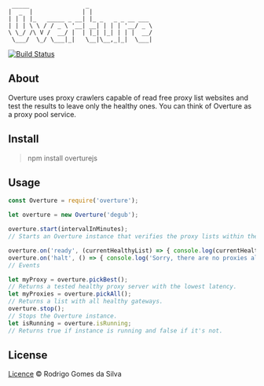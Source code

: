      _____                _                  
    |  _  |              | |                 
    | | | |_   _____ _ __| |_ _   _ _ __ ___ 
    | | | \ \ / / _ \ '__| __| | | | '__/ _ \
    \ \_/ /\ V /  __/ |  | |_| |_| | | |  __/
     \___/  \_/ \___|_|   \__|\__,_|_|  \___|
                                             
                                             

[![Build Status](https://travis-ci.org/rodrigogs/overture.svg?branch=master)](https://travis-ci.org/rodrigogs/overture)

## About
Overture uses proxy crawlers capable of read free proxy list websites and test the results to leave only the healthy ones.
You can think of Overture as a proxy pool service.

## Install
> npm install overturejs

## Usage
```javascript
const Overture = require('overture');

let overture = new Overture('degub');

overture.start(intervalInMinutes);
// Starts an Overture instance that verifies the proxy lists within the given interval.

overture.on('ready', (currentHealthyList) => { console.log(currentHealthyList) } );
overture.on('halt', () => { console.log('Sorry, there are no proxies alive :(') } );
// Events

let myProxy = overture.pickBest();
// Returns a tested healthy proxy server with the lowest latency.
let myProxies = overture.pickAll();
// Returns a list with all healthy gateways.
overture.stop();
// Stops the Overture instance.
let isRunning = overture.isRunning;
// Returns true if instance is running and false if it's not.
```

## License

[Licence](https://github.com/rodrigogs/overture/blob/master/LICENSE) © Rodrigo Gomes da Silva
